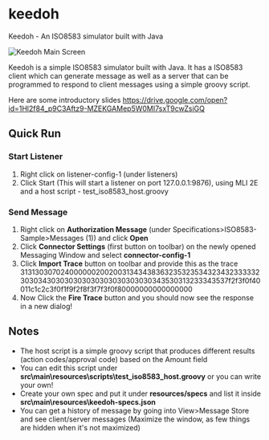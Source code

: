 # keedoh
Keedoh - An ISO8583 simulator built with Java

![Keedoh Main Screen](https://rkbalgi.github.io/keedoh_main.png)


Keedoh is a simple ISO8583 simulator built with Java. It has a ISO8583 client which can generate message 
as well as a server that can be programmed to respond to client messages using a simple groovy script.

Here are some introductory slides https://drive.google.com/open?id=1Hl2f84_p9C3Aftz9-MZEKGAMep5W0MI7sxT9cwZsiGQ


## Quick Run
### Start Listener
1. Right click on listener-config-1 (under listeners)
2. Click Start (This will start a listener on port 127.0.0.1:9876), using MLI 2E and a host script - test_iso8583_host.groovy

### Send Message
1. Right click on __Authorization Message__ (under Specifications>ISO8583-Sample>Messages (1)) and click __Open__
2. Click __Connector Settings__ (first button on toolbar) on the newly opened Messaging Window and select __connector-config-1__
3. Click __Import Trace__ button on toolbar and provide this as the trace 31313030702400000020020031343438363235323534323432333332303034303030303030303030303030343530313233343537f2f3f0f40011c1c2c3f0f1f9f2f8f3f7f3f0f80000000000000000
4. Now Click the __Fire Trace__ button and you should now see the response in a new dialog!

## Notes
* The host script is a simple groovy script that produces different results (action codes/approval code) based on the Amount field
* You can edit this script under __src\main\resources\scripts\test_iso8583_host.groovy__ or you can write your own!
* Create your own spec and put it under __resources/specs__ and list it inside __src\main\resources\keedoh-specs.json__
* You can get a history of message by going into View>Message Store and see client/server messages (Maximize the window, as few things are hidden when it's not maximized) 

